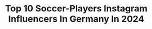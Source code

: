 ---
title: Top 10 Soccer-Players Instagram Influencers In Germany In 2024
description: >-
  Find top soccer-players Instagram influencers in Germany in 2024. Most popular hashtags: #soccer #fussball #soccerplayer #soccerlife.
platform: Instagram
hits: 26
text_top: See the top-rated Instagram profiles on inBeat.
text_bottom: Our database aggregates 26 Instagram influencers like this in Germany for you to connect with.
profiles:
  - username: "marvinmehlem6"
    fullname: >-
      Marvin Mehlem
    bio: >-
      Soccer player for SV Darmstadt 98 🔵⚪️
    location: "Germany"
    followers: 9058
    engagement: 1235
    commentsToLikes: 0.009649
    id: ckap30e2y13ld0i7825zdlz7k
    verified: true
    hashtags: "#ago, #ngu"
  - username: "jan_mauersberger"
    fullname: >-
      Jan Mauersberger
    bio: >-
      💥 Head of marketing at @tsv1860 🎙 commentator #löwenradio & host #löwenpodcast ⚽️ former pro soccer player 📚 media & communication 🏡 based in #munich
    location: "Germany"
    followers: 8919
    engagement: 580
    commentsToLikes: 0.010869
    id: ck0ty3su6li7o0i19txgvyxd0
    verified: false
    hashtags: "#weekend, #couplegoals, #family, #friends"
  - username: "dennisaogo"
    fullname: >-
      Dennis Aogo
    bio: >-
      TV expert @skysportde | Vodcast Co-Host @onefootball | Former soccer player @dfb_team @s04 @hsv @vfb @scfreiburg @hannover96 |
    location: "Germany"
    followers: 81387
    engagement: 368
    commentsToLikes: 0.016447
    id: ck6tvsx62o3hw0j71jr7hfg9f
    verified: true
    hashtags: "#familygoals, #sektionradioverbot, #prouddad, #tb"
  - username: "tek64uk"
    fullname: >-
      Taygan Kaplan T E K 64
    bio: >-
      #tek64 welcome to my football world ⚽️⚽️⚽️⚽️⚽️⚽️⚽️⚽️
    location: "Germany"
    followers: 4857
    engagement: 761
    commentsToLikes: 0.104716
    id: ck9wej65nkias0j783qlt3lwc
    verified: false
    hashtags: "#borussiam, #bayernm, #zeichnung, #futbol"
  - username: "jannikpehlivan"
    fullname: >-
      Jannik Pehlivan
    bio: >-
      Offizieller Account Anfragen👇 ✉Email: jannikpehlivan@googlemail.com TikTok (+710000 Follower) S❤ Impressum: athletia.net/impressum
    location: "Germany"
    followers: 55180
    engagement: 246
    commentsToLikes: 0.062338
    id: ck6u0fne4fetj0j719d67u28p
    verified: false
    hashtags: "#soccerskills, #skilltutorial, #neymar, #euro2020"
  - username: "maartenvda"
    fullname: >-
      Maarten Van der Auwera
    bio: >-
      📍Belgium/Denmark 🏔All round photographer 🏋🏼 Physiotherapist ✉️ Maartenvda@icloud.com 📕 BE0790.490.216 💫Mechelsesteenweg 118,2500 Lier
    location: "Germany"
    followers: 10808
    engagement: 1041
    commentsToLikes: 0.087426
    id: ck55ll4yg1tsz0i113p90q0ik
    verified: false
    hashtags: "#danmark, #baredanmark, #loves, #vesterhavet"
  - username: "run_like_a_boss.e"
    fullname: >-
      🦁⚔️🏃🏼‍♂️ Bosse
    bio: >-
      #runlikeabosse
    location: "Germany"
    followers: 5134
    engagement: 1515
    commentsToLikes: 0.085826
    id: ckap6ob15gqsv0i787vga6xub
    verified: false
    hashtags: "#runnerslife, #instarun, #correr, #instarunners"
  - username: "samirasamii_official_page"
    fullname: >-
      Dr. Samira Samii
    bio: >-
      Dr. MBA-Sportmanagement TV-Soccer Expert Woman of the year 2012/2014/2017 Fashion Icon 2017/2018/2020 Ambassador Autism Charity Foundation Posts ©️
    location: "Germany"
    followers: 1312958
    engagement: 166
    commentsToLikes: 0.000000
    id: ck5zymm7za57j0i14oqec5xej
    verified: true
    hashtags: "#samirasamii, #monaco, #rund, #success"
  - username: "saphina_art"
    fullname: >-
      Sarina Jödicke
    bio: >-
      👩🏻‍🎨 Freelance Illustrator ✨ spreading some magic and happiness 🎬 YouTube 🎨 Favorite medium: Gouache 💌 #commissions closed Shop here ⬇️⬇️⬇️
    location: "Germany"
    followers: 6562
    engagement: 454
    commentsToLikes: 0.101306
    id: ck5qddw2gv37m0i11olqan2to
    verified: false
    hashtags: "#procreate, #kidlitart, #oc, #artistsoninstagram"
  - username: "smart_soccer"
    fullname: >-
      SMART • SOCCER ™
    bio: >-
      ⚽ Train like the Pros 💯 Certified Coaching 🇩🇪 🇺🇸 Based in Germany & South Florida ⬇️ Soccer Fitness Program coming soon! 👈
    location: "Germany"
    followers: 31002
    engagement: 329
    commentsToLikes: 0.008101
    id: ckaot4wvjueg20i78uvtvgx86
    verified: false
    hashtags: "#futbolista, #futbolskills, #floridasoccer, #smartsoccer"
---